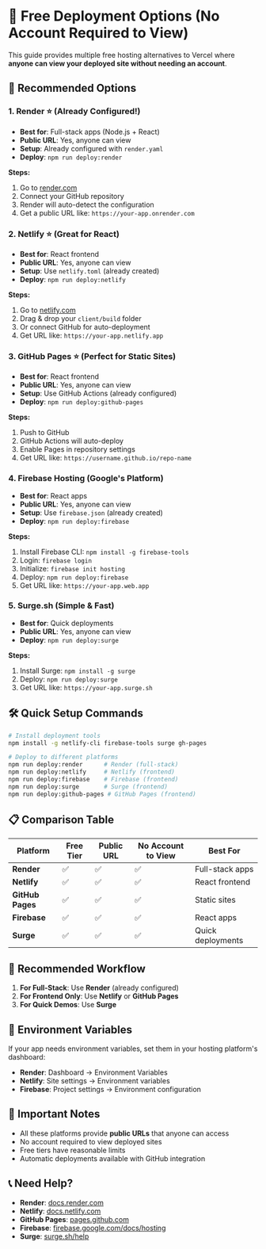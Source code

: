 # 🚀 Free Deployment Options (No Account Required to View)

This guide provides multiple free hosting alternatives to Vercel where **anyone can view your deployed site without needing an account**.

## 🌟 **Recommended Options**

### 1. **Render** ⭐ (Already Configured!)
- **Best for**: Full-stack apps (Node.js + React)
- **Public URL**: Yes, anyone can view
- **Setup**: Already configured with `render.yaml`
- **Deploy**: `npm run deploy:render`

**Steps:**
1. Go to [render.com](https://render.com)
2. Connect your GitHub repository
3. Render will auto-detect the configuration
4. Get a public URL like: `https://your-app.onrender.com`

### 2. **Netlify** ⭐ (Great for React)
- **Best for**: React frontend
- **Public URL**: Yes, anyone can view
- **Setup**: Use `netlify.toml` (already created)
- **Deploy**: `npm run deploy:netlify`

**Steps:**
1. Go to [netlify.com](https://netlify.com)
2. Drag & drop your `client/build` folder
3. Or connect GitHub for auto-deployment
4. Get URL like: `https://your-app.netlify.app`

### 3. **GitHub Pages** ⭐ (Perfect for Static Sites)
- **Best for**: React frontend
- **Public URL**: Yes, anyone can view
- **Setup**: Use GitHub Actions (already configured)
- **Deploy**: `npm run deploy:github-pages`

**Steps:**
1. Push to GitHub
2. GitHub Actions will auto-deploy
3. Enable Pages in repository settings
4. Get URL like: `https://username.github.io/repo-name`

### 4. **Firebase Hosting** (Google's Platform)
- **Best for**: React apps
- **Public URL**: Yes, anyone can view
- **Setup**: Use `firebase.json` (already created)
- **Deploy**: `npm run deploy:firebase`

**Steps:**
1. Install Firebase CLI: `npm install -g firebase-tools`
2. Login: `firebase login`
3. Initialize: `firebase init hosting`
4. Deploy: `npm run deploy:firebase`
5. Get URL like: `https://your-app.web.app`

### 5. **Surge.sh** (Simple & Fast)
- **Best for**: Quick deployments
- **Public URL**: Yes, anyone can view
- **Deploy**: `npm run deploy:surge`

**Steps:**
1. Install Surge: `npm install -g surge`
2. Deploy: `npm run deploy:surge`
3. Get URL like: `https://your-app.surge.sh`

## 🛠️ **Quick Setup Commands**

```bash
# Install deployment tools
npm install -g netlify-cli firebase-tools surge gh-pages

# Deploy to different platforms
npm run deploy:render      # Render (full-stack)
npm run deploy:netlify     # Netlify (frontend)
npm run deploy:firebase    # Firebase (frontend)
npm run deploy:surge       # Surge (frontend)
npm run deploy:github-pages # GitHub Pages (frontend)
```

## 📋 **Comparison Table**

| Platform | Free Tier | Public URL | No Account to View | Best For |
|----------|-----------|------------|-------------------|----------|
| **Render** | ✅ | ✅ | ✅ | Full-stack apps |
| **Netlify** | ✅ | ✅ | ✅ | React frontend |
| **GitHub Pages** | ✅ | ✅ | ✅ | Static sites |
| **Firebase** | ✅ | ✅ | ✅ | React apps |
| **Surge** | ✅ | ✅ | ✅ | Quick deployments |

## 🎯 **Recommended Workflow**

1. **For Full-Stack**: Use **Render** (already configured)
2. **For Frontend Only**: Use **Netlify** or **GitHub Pages**
3. **For Quick Demos**: Use **Surge**

## 🔧 **Environment Variables**

If your app needs environment variables, set them in your hosting platform's dashboard:

- **Render**: Dashboard → Environment Variables
- **Netlify**: Site settings → Environment variables
- **Firebase**: Project settings → Environment configuration

## 🚨 **Important Notes**

- All these platforms provide **public URLs** that anyone can access
- No account required to view deployed sites
- Free tiers have reasonable limits
- Automatic deployments available with GitHub integration

## 📞 **Need Help?**

- **Render**: [docs.render.com](https://docs.render.com)
- **Netlify**: [docs.netlify.com](https://docs.netlify.com)
- **GitHub Pages**: [pages.github.com](https://pages.github.com)
- **Firebase**: [firebase.google.com/docs/hosting](https://firebase.google.com/docs/hosting)
- **Surge**: [surge.sh/help](https://surge.sh/help)
